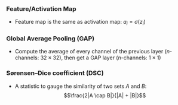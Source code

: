 ### Feature/Activation Map
- Feature map is the same as activation map: $a_i = \sigma(z_i)$

### Global Average Pooling (GAP)
- Compute the average of every channel of the previous layer ($n$-channels: $32 \times 32$), then get a GAP layer       ($n$-channels: $1 \times 1$)

### Sørensen–Dice coefficient (DSC)
- A statistic to gauge the similarity of two sets $A$ and $B$:
$$\frac{2|A \cap B|}{|A| + |B|}$$

